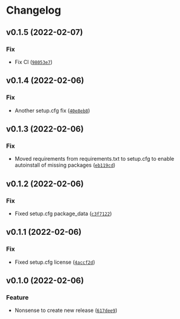 # Changelog

<!--next-version-placeholder-->

## v0.1.5 (2022-02-07)
### Fix
* Fix CI ([`98053e7`](https://github.com/oopnet/oopnet/commit/98053e7775ce0d87a239ea991e4905070f8a463f))

## v0.1.4 (2022-02-06)
### Fix
* Another setup.cfg fix ([`40e8eb8`](https://github.com/oopnet/oopnet/commit/40e8eb81d6a87839029de4566861539cd6d067c6))

## v0.1.3 (2022-02-06)
### Fix
* Moved requirements from requirements.txt to setup.cfg to enable autoinstall of missing packages ([`eb119cd`](https://github.com/oopnet/oopnet/commit/eb119cd954d35f4ad49b1625651d3a2167e5c7a7))

## v0.1.2 (2022-02-06)
### Fix
* Fixed setup.cfg package_data ([`c3f7122`](https://github.com/oopnet/oopnet/commit/c3f71223641b51a31b4e6e9282436480190a598b))

## v0.1.1 (2022-02-06)
### Fix
* Fixed setup.cfg license ([`4accf2d`](https://github.com/oopnet/oopnet/commit/4accf2d1038e4755bb5ec64b97c082f23376f2eb))

## v0.1.0 (2022-02-06)
### Feature
* Nonsense to create new release ([`617dee9`](https://github.com/oopnet/oopnet/commit/617dee993de458a42b374bc61a3eee834f699beb))
